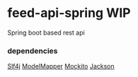 # feed-api-spring WIP
Spring boot based rest api

### dependencies
[Slf4j](http://www.slf4j.org/)
[ModelMapper](http://modelmapper.org/)
[Mockito](https://site.mockito.org/)
[Jackson](https://github.com/FasterXML/jackson)
